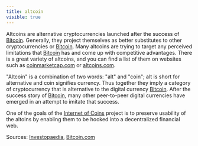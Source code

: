 ```yaml
---
title: altcoin
visible: true
---
```


Altcoins are alternative cryptocurrencies launched after the success of [Bitcoin](../bitcoin). Generally, they project themselves as better substitutes to other cryptocurrencies or [Bitcoin](../bitcoin). Many altcoins are trying to target any perceived limitations that [Bitcoin](../bitcoin) has and come up with competitive advantages. There is a great variety of altcoins, and you can find a list of them on websites such as [coinmarketcap.com](https://coinmarketcap.com) or [altcoins.com](http://altcoins.com/).

"Altcoin" is a combination of two words: "alt" and "coin"; alt is short for alternative and coin signifies currency. Thus together they imply a category of cryptocurrency that is alternative to the digital currency [Bitcoin](../bitcoin). After the success story of [Bitcoin](../bitcoin), many other peer-to-peer digital currencies have emerged in an attempt to imitate that success.

One of the goals of the [Internet of Coins](internetofcoins.org) project is to preserve usability of the altoins by enabling them to be hooked into a decentralized financial web.

Sources: [Investopaedia](http://www.investopedia.com/terms/a/altcoin.asp), [Bitcoin.com](https://bitcoin.com)